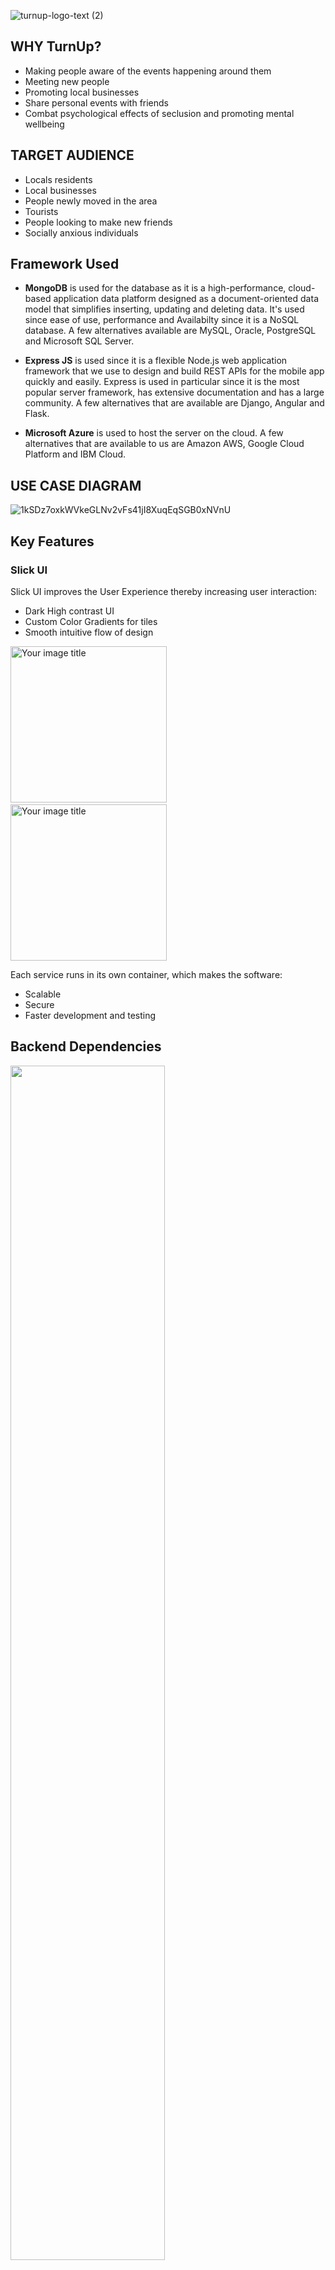 
 ![turnup-logo-text (2)](https://user-images.githubusercontent.com/35059479/202347039-035c400e-387d-4d7a-a886-be3fe79245f2.png)

 ## WHY TurnUp?
- Making people aware of the events happening around them
- Meeting new people 
- Promoting local businesses
- Share personal events with friends
- Combat psychological effects of seclusion and promoting mental wellbeing

## TARGET AUDIENCE
- Locals residents
- Local businesses
- People newly moved in the area
- Tourists
- People looking to make new friends
- Socially anxious individuals

## Framework Used
- **MongoDB** is used for the database as it is a high-performance, cloud-based application data platform designed as a document-oriented data model that simplifies inserting, updating and deleting data. It's used since ease of use, performance and Availabilty since it is a NoSQL database. A few alternatives available are MySQL, Oracle, PostgreSQL and Microsoft SQL Server.

- **Express JS** is used since it is a flexible Node.js web application framework that we use to design and build REST APIs for the mobile app quickly and easily. Express is used in particular since it is the most popular server framework, has extensive documentation and has a large community. A few alternatives that are available are Django, Angular and Flask.

- **Microsoft Azure** is used to host the server on the cloud. A few alternatives that are available to us are Amazon AWS, Google Cloud Platform and IBM Cloud.


## USE CASE DIAGRAM
![1kSDz7oxkWVkeGLNv2vFs41jI8XuqEqSGB0xNVnU](https://user-images.githubusercontent.com/35059479/202363300-e23b3d68-707f-46d8-ac64-1ffd9f339458.png)

## Key Features
### Slick UI
Slick UI improves the User Experience thereby increasing user interaction:
- Dark High contrast UI
- Custom Color Gradients for tiles
- Smooth intuitive flow of design

<p><img src="https://user-images.githubusercontent.com/35059479/202364501-8f08ec0a-c4b5-43c4-b2bd-b6c3b28dc035.png" alt="Your image title" width="250"/>&nbsp; &nbsp; &nbsp; &nbsp;&nbsp; &nbsp; &nbsp; &nbsp;
<img src="https://user-images.githubusercontent.com/35059479/202364521-a6086480-3c88-4d8c-883f-0073930398f8.png" alt="Your image title" width="250"/>
</p>


Each service runs in its own container, which makes the software:
- Scalable
- Secure
- Faster development and testing

## Backend Dependencies
<img src="https://user-images.githubusercontent.com/35059479/202368690-211410f2-34d3-4096-ba8e-1530ca96a23e.png" width="70%"/>
